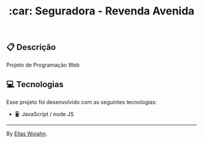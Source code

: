 <h1 align="center">
  :car: Seguradora - Revenda Avenida
</h1>
<br>

## :clipboard: Descrição

Projeto de Programação Web

## 💻 Tecnologias

Esse projeto foi desenvolvido com as seguintes tecnologias:
- 🖥️: JavaScript / node JS

---
By [Elias Wojahn](https://github.com/eli-wojahn).



